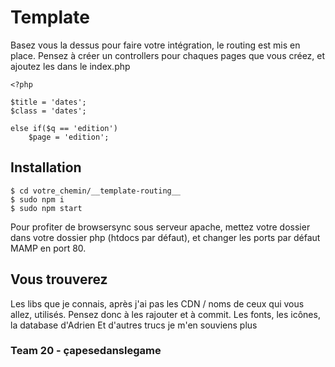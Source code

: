 # Template
Basez vous la dessus pour faire votre intégration, le routing est mis en place.
Pensez à créer un controllers pour chaques pages que vous créez, et ajoutez les dans le index.php
```shell
<?php

$title = 'dates';
$class = 'dates';
```

```shell
else if($q == 'edition')
	$page = 'edition';
```

## Installation

```shell
$ cd votre_chemin/__template-routing__
$ sudo npm i
$ sudo npm start
```
Pour profiter de browsersync sous serveur apache, mettez votre dossier dans votre dossier php (htdocs par défaut), et changer les ports par défaut MAMP en port 80.

## Vous trouverez

Les libs que je connais, après j'ai pas les CDN / noms de ceux qui vous allez, utilisés. Pensez donc à les rajouter et à commit.
Les fonts, les icônes, la database d'Adrien
Et d'autres trucs je m'en souviens plus

### Team 20 - çapesedanslegame
